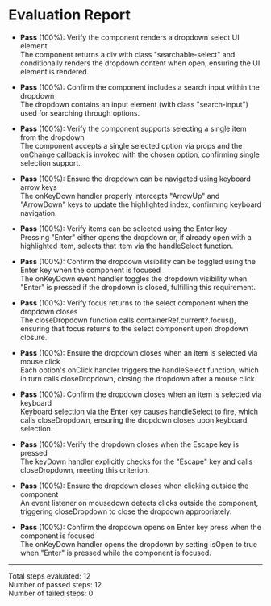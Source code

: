 # Evaluation Report

- **Pass** (100%): Verify the component renders a dropdown select UI element  
  The component returns a div with class "searchable-select" and conditionally renders the dropdown content when open, ensuring the UI element is rendered.

- **Pass** (100%): Confirm the component includes a search input within the dropdown  
  The dropdown contains an input element (with class "search-input") used for searching through options.

- **Pass** (100%): Verify the component supports selecting a single item from the dropdown  
  The component accepts a single selected option via props and the onChange callback is invoked with the chosen option, confirming single selection support.

- **Pass** (100%): Ensure the dropdown can be navigated using keyboard arrow keys  
  The onKeyDown handler properly intercepts "ArrowUp" and "ArrowDown" keys to update the highlighted index, confirming keyboard navigation.

- **Pass** (100%): Verify items can be selected using the Enter key  
  Pressing "Enter" either opens the dropdown or, if already open with a highlighted item, selects that item via the handleSelect function.

- **Pass** (100%): Confirm the dropdown visibility can be toggled using the Enter key when the component is focused  
  The onKeyDown event handler toggles the dropdown visibility when "Enter" is pressed if the dropdown is closed, fulfilling this requirement.

- **Pass** (100%): Verify focus returns to the select component when the dropdown closes  
  The closeDropdown function calls containerRef.current?.focus(), ensuring that focus returns to the select component upon dropdown closure.

- **Pass** (100%): Ensure the dropdown closes when an item is selected via mouse click  
  Each option's onClick handler triggers the handleSelect function, which in turn calls closeDropdown, closing the dropdown after a mouse click.

- **Pass** (100%): Confirm the dropdown closes when an item is selected via keyboard  
  Keyboard selection via the Enter key causes handleSelect to fire, which calls closeDropdown, ensuring the dropdown closes upon keyboard selection.

- **Pass** (100%): Verify the dropdown closes when the Escape key is pressed  
  The keyDown handler explicitly checks for the "Escape" key and calls closeDropdown, meeting this criterion.

- **Pass** (100%): Ensure the dropdown closes when clicking outside the component  
  An event listener on mousedown detects clicks outside the component, triggering closeDropdown to close the dropdown appropriately.

- **Pass** (100%): Confirm the dropdown opens on Enter key press when the component is focused  
  The onKeyDown handler opens the dropdown by setting isOpen to true when "Enter" is pressed while the component is focused.

---

Total steps evaluated: 12  
Number of passed steps: 12  
Number of failed steps: 0
